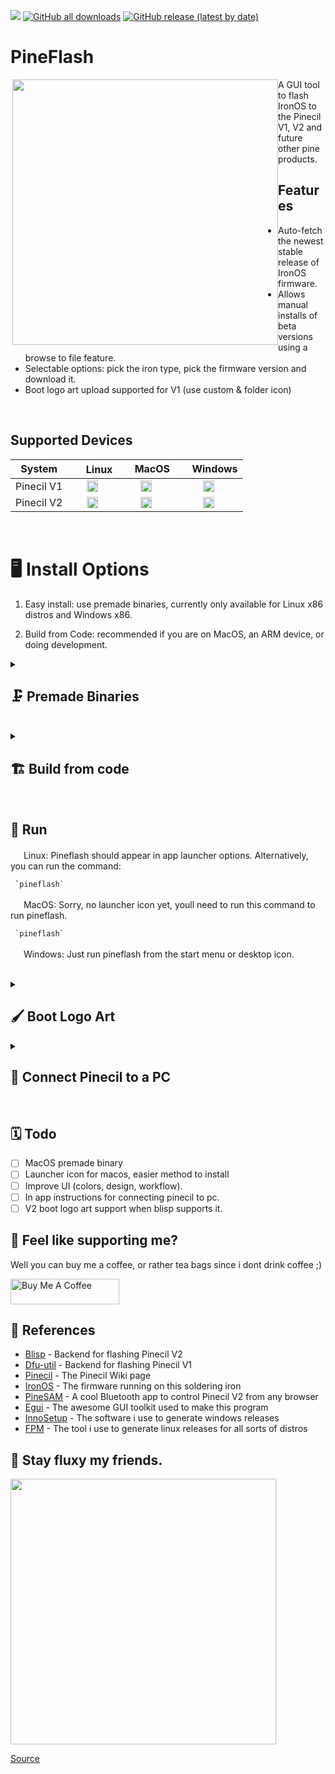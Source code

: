 
<a href="https://github.com/Spagett1/PineFlash#pineflash"><img src="https://hits.seeyoufarm.com/api/count/incr/badge.svg?url=https%3A%2F%2Fgithub.com%2FSpagett1%2FPineFlash&count_bg=%23187BC0&title_bg=%23555555&icon=&icon_color=%23E7E7E7&title=hits&edge_flat=true"/></a>
[![GitHub all downloads](https://img.shields.io/github/downloads/spagett1/pineflash/total?color=187BC0&style=flat-square)](https://github.com/Spagett1/PineFlash/releases/)
[![GitHub release (latest by date)](https://img.shields.io/github/v/release/spagett1/pineflash?color=187BC0&style=flat-square)](https://github.com/Spagett1/PineFlash/releases/)


# PineFlash

<img src="https://user-images.githubusercontent.com/77225642/232490633-7500925f-9f4b-4051-93cd-bbed0d8090be.png" align="right" width="425" style="float:left">

A GUI tool to flash IronOS to the Pinecil V1, V2 and future other pine products.  

## Features
* Auto-fetch the newest stable release of IronOS firmware.
* Allows manual installs of beta versions using a browse to file feature.
* Selectable options: pick the iron type, pick the firmware version and download it.
* Boot logo art upload supported for V1 (use custom & folder icon)

<br clear="both" />

## Supported Devices 
 | System  |<img width="17" src="https://cdn.simpleicons.org/Linux/187BC0" /> Linux  | <img width="15" src="https://cdn.simpleicons.org/Apple/187BC0" /> MacOS|  <img width="15" src="https://cdn.simpleicons.org/Windows11/187BC0" /> Windows|
 | :-----: | :-----: | :-----: | :-----: |
 | Pinecil V1 |<img width="18" src="https://cdn.simpleicons.org/cachet/187BC0" />|<img width="18" src="https://cdn.simpleicons.org/cachet/187BC0" />| <img width="18" src="https://cdn.simpleicons.org/cachet/187BC0" />  |
 | Pinecil V2 | <img width="18" src="https://cdn.simpleicons.org/cachet/187BC0" />   | <img width="18" src="https://cdn.simpleicons.org/cachet/187BC0" />  |  <img width="18" src="https://cdn.simpleicons.org/cachet/187BC0" />  |
<br clear="both" />


# :desktop_computer: Install Options


1. Easy install: use premade binaries, currently only available for Linux x86 distros and Windows x86.

2. Build from Code: recommended if you are on MacOS, an ARM device, or doing development.

<details>
  <summary>
   
## :clamp: Premade Binaries 
 </summary>

## <img width="18" src="https://cdn.simpleicons.org/Windows11/187BC0" /> Windows
Download the latest pineflash exe file from the [releases page](https://github.com/Spagett1/PineFlash/releases).

Then just double click it.

### <img width="18" src="https://cdn.simpleicons.org/RedHat/" /> RedHat distros (Fedora, Centos, Nobara, Rocky, etc.)
Download the latest pineflash .rpm file from the [releases page](https://github.com/Spagett1/PineFlash/releases).

 Then just run.
 ```
 sudo dnf install ./pineflash-*.x86_64.rpm
 ```
 
### <img width="18" src="https://cdn.simpleicons.org/ArchLinux/187BC0" /> Arch based distros (Arch, Artix, Manjaro, Endeavor, etc.)

Download the latest pineflash pkg.tar.zst file from the [releases page](https://github.com/Spagett1/PineFlash/releases).

Then simply run.
```
sudo pacman -U pineflash-*-x86_64.pkg.tar.zst
```

### <img width="18" src="https://cdn.simpleicons.org/Debian" /> Debian based distros (Debian, Ubuntu, PopOs, etc.)
Download the latest pineflash .deb file from the [releases page](https://github.com/Spagett1/PineFlash/releases).

Then just run.
```
sudo apt install ./pineflash_*_amd64.deb
```

### <img width="18" src="https://cdn.simpleicons.org/Linux/CC5500" /> Other Linux x86 distro's
Download the latest pineflash .tar.xz file from the [releases page](https://github.com/Spagett1/PineFlash/releases).

Extract the file.
```
tar -xf ./pineflash-*-x86_64.tar.xz
```

And copy the contents into your system 
```
doas cp -r ./usr /
```
> **_NOTE:_**  Make sure you install dfu-util manually if you have a pinecil v1 and choose this option. Window manager users should ensure they have a pokit agent installed and enabled.

### <img width="18" src="https://cdn.simpleicons.org/Apple/818589" /> MacOs

Sorry we dont have built apps for you yet, head to the build from code section and use the Unix install script. 

> **_NOTE:_** You will also need to start pineflash from the terminal, this is on the todo list to get fixed.

</details>
<div style="clear:both;">&nbsp;</div>

<details>
  <summary>
   
## :building_construction: Build from code 
 </summary>

Use this build method if the premade binaries do not support your architecture or you have dev purposes.

### :bookmark_tabs: Build Dependancies

- Install these if you do not have them (not needed if using the PKGBUILD).
- Use the General list if you do not see your OS name.

<div style="clear:both;">&nbsp;</div>

  <details>
    <summary>
<img width="17" src="https://cdn.simpleicons.org/windowsterminal/F46D01" /> General dependancy list
  </summary>

If your operating system has its own section, then please go there; it has package names tailored to your distro.

This list only covers linux distros which are not named below.

If you had to install more dependencies to get it to work, please open an issue to let us know the specific OS and packages you used.

```
cmake
rust 
git
dfu-util - for pinecil V1 support
polkit - Linux only
gcc         
```
  </details>

  <details>
    <summary>
  <img width="17" src="https://cdn.simpleicons.org/apple/818589" /> MacOS
  </summary>

```
cmake
rust
git
dfu-util (for pinecil v1)
gcc  (newest one)
```

  </details>

  <details>
    <summary>
  <img width="17" src="https://cdn.simpleicons.org/debian/A81D33" /> Dependencies for Debian
  </summary>

```
cmake
rust-all (alternatively go to https://rustup.rs/)
git
dfu-util - for pinecil V1 support
policykit-1
g++
pkg-config 
libglib2.0-dev
build-essential    
libfontconfig-dev 
fontconfig-config  
libgdk3.0-cli-dev
libatk1.0-0   
libatk1.0-dev       
libgtk-3-dev             
```
This line will install everything:
```
sudo apt install cmake rust-all git dfu-util policykit-1 g++ pkg-config libglib2.0-dev build-essential libfontconfig-dev fontconfig-config libgdk3.0-cli-dev libatk1.0-0 libatk1.0-dev libgtk-3-dev             
```
</details>

<details>
  <summary>
<img width="17" src="https://cdn.simpleicons.org/archlinux/187BC0" /> Dependencies for Arch
 </summary>

```
cmake
rust (If doing development i recommend the `rustup` package)
git
dfu-util - for pinecil V1 support
polkit
gcc
pkgconf
glibc 
base-devel 
fontconfig
atmm
gtk3         
```
This line will install everything:
```
sudo pacman -S --needed cmake rust git dfu-util polkit gcc pkgconf glibc base-devel fontconfig atmm gtk3
```

</details>
<div style="clear:both;">&nbsp;</div>

<details>
  <summary>
  
### :toolbox: Build option 1, handy scripts

 </summary>
 
Handy scripts will compile and install PineFlash for you.

### <img width="17" src="https://cdn.simpleicons.org/Linux/187BC0" /> Build Unix from script. (Macos and Linux)
1. To build from source code, first install build dependencies.
2. Download the source code with the following commands.
```
git clone https://github.com/Spagett1/PineFlash/
cd PineFlash
```
3. Run the `generic_unix_install.sh` file which will build and install Pineflash.

### <img width="17" src="https://cdn.simpleicons.org/archlinux/187BC0" />  Build on Arch based distro's (Arch, Artix, Manjaro, Endeavor, Arch Arm, etc.) 
1. All dependancies will be handled by the PKGBUILD
2. Download the source code with the following commands.
```
git clone https://github.com/Spagett1/PineFlash/
cd PineFlash
```
3. Just run `makepkg -si` in the main directory to build and install it.
</details>
<div style="clear:both;">&nbsp;</div>

  <details>
  <summary>
   
### :weight_lifting_man: Build option 2, manual build
 </summary>

Old school style, this is recommended if you have issues with the scripts or want to help develop PineFlash.
 
1. Install all the build dependancies listed above.

2. Download the source code.

```
git clone https://github.com/Spagett1/PineFlash/
cd PineFlash 
```

4. Download blisp which is needed for pinecil V2 support, alternatively compile it if you are not on a 64 bit computer. [Instructions]("https://github.com/pine64/blisp")

In the following instructions replace `platform` with your operating system (`linux` or `macos`)
```
curl -L "https://github.com/pine64/blisp/releases/download/v0.0.3/blisp-platform64-v0.0.3.zip" -o "blisp-platform64-v0.0.3.zip"
unzip "blisp-platform-v0.0.3.zip"
sudo mv ./blisp /usr/local/bin/blisp
```
:dart: Important: Don't forget to add blisp to your path 

5. Then build pineflash itself
```
cargo build --release
```
6. The resulting binary will be in `target/release/pineflash`, this can be moved into your path (`/usr/bin/pineflash`) or just run as a portable executable.

7. Then copy the `assets/Pineflash.desktop` file to `/usr/share/applications` and copy `assets/pine64logo.png` to `/usr/share/pixmaps` for the shortcut to show up in launchers. (This does not apply to MacOs, you will have to run pineflash from the terminal for now, sorry.)

8. Just run the program by typing it into the terminal.
```
pineflash
```
Alternatively just run it from your app launcher (unless your on macos).
  </details>
  
</details>
<div style="clear:both;">&nbsp;</div>

## :runner: Run 

<img width="17" src="https://cdn.simpleicons.org/Linux/CC5500" /> Linux: Pineflash should appear in app launcher options. Alternatively, you can run the command:  

     `pineflash`

<img width="17" src="https://cdn.simpleicons.org/Apple/818589" /> MacOS: Sorry, no launcher icon yet, youll need to run this command to run pineflash.

     `pineflash`

<img width="17" src="https://cdn.simpleicons.org/Windows/187BC0" /> Windows: Just run pineflash from the start menu or desktop icon.
<div style="clear:both;">&nbsp;</div>

 <details>
   <summary>

## :paintbrush: Boot Logo Art
  </summary>
  
- Select Custom from version drop-down, then click on the folder icon to browse to the art file you want to load.
- Currently only V1 supports Boot logos.
- See [IronOS-Meta](https://github.com/Ralim/IronOS-Meta/) to get premade art or details on how to make custom art.
- [Work in progress](https://github.com/Ralim/IronOS/issues/1373#issuecomment-1414925011) by Ralim to get blisp to support logos for V2.
- Presently, the only method for V2 is to make a custom version of IronOS firmware with logo art embeded in the code; this is for advanced users comfortable Github and code changes [see here](https://github.com/Ralim/IronOS-Meta/issues/32#issuecomment-1505172982).

 </details>

<details>
  <summary>
 
 ## :electric_plug: Connect Pinecil to a PC
  </summary>

1. To do the firmware update, connect one end of a USB cable to the PC.
2. Then, hold down the `[-]` button **before** plugging the usb-c cable to the back of Pinecil.
3. Keep holding the `[-]` for ~10 seconds more before releasing the button. If you correctly entered flashing mode, the screen will be black/empty. If not, do it again, flip the cable, or try another cable, different port, or a different PC.
4. See [Pinecil Wiki](https://wiki.pine64.org/wiki/Pinecil_Firmware) firmware details if you get stuck.
</details>
<div style="clear:both;">&nbsp;</div>

## :spiral_calendar: Todo

- [ ] MacOS premade binary
- [ ] Launcher icon for macos, easier method to install
- [ ] Improve UI (colors, design, workflow).
- [ ] In app instructions for connecting pinecil to pc.
- [ ] V2 boot logo art support when blisp supports it.

## :tea: Feel like supporting me?

Well you can buy me a coffee, or rather tea bags since i dont drink coffee ;)

<a href="https://www.buymeacoffee.com/spagett" target="_blank"><img src="https://cdn.buymeacoffee.com/buttons/default-orange.png" alt="Buy Me A Coffee" height="41" width="174"></a>

## :book: References

- [Blisp](https://github.com/pine64/blisp) - Backend for flashing Pinecil V2
- [Dfu-util](https://dfu-util.sourceforge.net/) - Backend for flashing Pinecil V1
- [Pinecil](https://wiki.pine64.org/wiki/Pinecil) - The Pinecil Wiki page
- [IronOS](https://github.com/Ralim/IronOS) - The firmware running on this soldering iron
- [PineSAM](https://github.com/builder555/PineSAM) - A cool Bluetooth app to control Pinecil V2 from any browser
- [Egui](https://github.com/emilk/egui) - The awesome GUI toolkit used to make this program
- [InnoSetup](https://github.com/jrsoftware/issrc) - The software i use to generate windows releases
- [FPM](https://github.com/jordansissel/fpm) - The tool i use to generate linux releases for all sorts of distros
 
 ## :dash: Stay fluxy my friends.
 <img src="https://user-images.githubusercontent.com/77225642/229288128-e6993505-47a2-4437-92cf-7b2a5de10677.png" width="425">
 
[Source](https://www.reddit.com/r/PINE64official/comments/xk9vxu/most_interesting_man_in_the_world_i_dont_always/)
